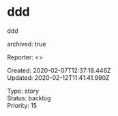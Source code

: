 # ddd

ddd

archived: true

Reporter:  <>  

Created: 2020-02-07T12:37:18.446Z  
Updated: 2020-02-12T11:41:41.990Z

Type: story  
Status: backlog  
Priority: 15
